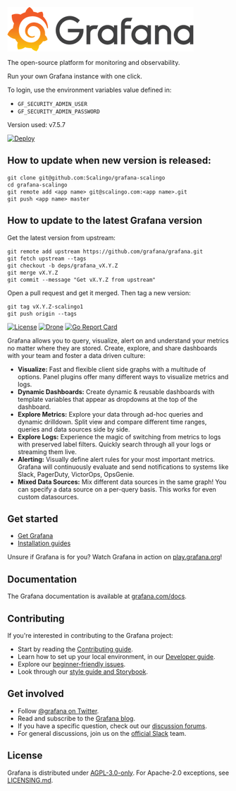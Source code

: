 ![Grafana](docs/logo-horizontal.png)

The open-source platform for monitoring and observability.

Run your own Grafana instance with one click.

To login, use the environment variables value defined in:

* `GF_SECURITY_ADMIN_USER`
* `GF_SECURITY_ADMIN_PASSWORD`

Version used: v7.5.7

[![Deploy](https://cdn.scalingo.com/deploy/button.svg)](https://my.scalingo.com/deploy)

## How to update when new version is released:

```
git clone git@github.com:Scalingo/grafana-scalingo
cd grafana-scalingo
git remote add <app name> git@scalingo.com:<app name>.git
git push <app name> master
```

## How to update to the latest Grafana version

Get the latest version from upstream:

```
git remote add upstream https://github.com/grafana/grafana.git
git fetch upstream --tags
git checkout -b deps/grafana_vX.Y.Z
git merge vX.Y.Z
git commit --message "Get vX.Y.Z from upstream"
```

Open a pull request and get it merged. Then tag a new version:

```
git tag vX.Y.Z-scalingo1
git push origin --tags
```

[![License](https://img.shields.io/github/license/grafana/grafana)](LICENSE)
[![Drone](https://drone.grafana.net/api/badges/grafana/grafana/status.svg)](https://drone.grafana.net/grafana/grafana)
[![Go Report Card](https://goreportcard.com/badge/github.com/grafana/grafana)](https://goreportcard.com/report/github.com/grafana/grafana)

Grafana allows you to query, visualize, alert on and understand your metrics no matter where they are stored. Create, explore, and share dashboards with your team and foster a data driven culture:

- **Visualize:** Fast and flexible client side graphs with a multitude of options. Panel plugins offer many different ways to visualize metrics and logs.
- **Dynamic Dashboards:** Create dynamic & reusable dashboards with template variables that appear as dropdowns at the top of the dashboard.
- **Explore Metrics:** Explore your data through ad-hoc queries and dynamic drilldown. Split view and compare different time ranges, queries and data sources side by side.
- **Explore Logs:** Experience the magic of switching from metrics to logs with preserved label filters. Quickly search through all your logs or streaming them live.
- **Alerting:** Visually define alert rules for your most important metrics. Grafana will continuously evaluate and send notifications to systems like Slack, PagerDuty, VictorOps, OpsGenie.
- **Mixed Data Sources:** Mix different data sources in the same graph! You can specify a data source on a per-query basis. This works for even custom datasources.

## Get started

- [Get Grafana](https://grafana.com/get)
- [Installation guides](http://docs.grafana.org/installation/)

Unsure if Grafana is for you? Watch Grafana in action on [play.grafana.org](https://play.grafana.org/)!

## Documentation

The Grafana documentation is available at [grafana.com/docs](https://grafana.com/docs/).

## Contributing

If you're interested in contributing to the Grafana project:

- Start by reading the [Contributing guide](https://github.com/grafana/grafana/blob/HEAD/CONTRIBUTING.md).
- Learn how to set up your local environment, in our [Developer guide](https://github.com/grafana/grafana/blob/HEAD/contribute/developer-guide.md).
- Explore our [beginner-friendly issues](https://github.com/grafana/grafana/issues?q=is%3Aopen+is%3Aissue+label%3A%22beginner+friendly%22).
- Look through our [style guide and Storybook](https://developers.grafana.com/ui/latest/index.html).

## Get involved

- Follow [@grafana on Twitter](https://twitter.com/grafana/).
- Read and subscribe to the [Grafana blog](https://grafana.com/blog/).
- If you have a specific question, check out our [discussion forums](https://community.grafana.com/).
- For general discussions, join us on the [official Slack](https://slack.grafana.com) team.

## License

Grafana is distributed under [AGPL-3.0-only](LICENSE). For Apache-2.0 exceptions, see [LICENSING.md](https://github.com/grafana/grafana/blob/HEAD/LICENSING.md).
